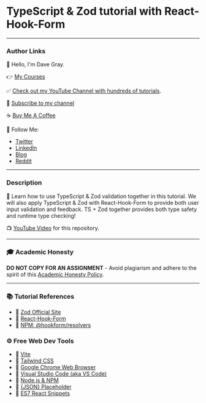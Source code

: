 # TypeScript & Zod tutorial with React-Hook-Form

---

### Author Links

👋 Hello, I'm Dave Gray.

👉 [My Courses](https://courses.davegray.codes/)

✅ [Check out my YouTube Channel with hundreds of tutorials](https://www.youtube.com/DaveGrayTeachesCode).

🚩 [Subscribe to my channel](https://bit.ly/3nGHmNn)

☕ [Buy Me A Coffee](https://buymeacoffee.com/DaveGray)

🚀 Follow Me:

- [Twitter](https://twitter.com/yesdavidgray)
- [LinkedIn](https://www.linkedin.com/in/davidagray/)
- [Blog](https://yesdavidgray.com)
- [Reddit](https://www.reddit.com/user/DaveOnEleven)

---

### Description

🚀 Learn how to use TypeScript & Zod validation together in this tutorial. We will also apply TypeScript & Zod with React-Hook-Form to provide both user input validation and feedback. TS + Zod together provides both type safety and runtime type checking!

📺 [YouTube Video](https://youtu.be/JZjUv_qFtvM) for this repository.

---

### 🎓 Academic Honesty

**DO NOT COPY FOR AN ASSIGNMENT** - Avoid plagiarism and adhere to the spirit of this [Academic Honesty Policy](https://www.freecodecamp.org/news/academic-honesty-policy/).

---
### 📚 Tutorial References
- 🔗 [Zod Official Site](https://nextjs.org/)
- 🔗 [React-Hook-Form](https://www.react-hook-form.com/)
- 🔗 [NPM: @hookform/resolvers](https://www.npmjs.com/package/@hookform/resolvers)
  
### ⚙ Free Web Dev Tools
- 🔗 [Vite](https://vitejs.dev/)
- 🔗 [Tailwind CSS](https://tailwindcss.com/docs/guides/vite)
- 🔗 [Google Chrome Web Browser](https://google.com/chrome/)
- 🔗 [Visual Studio Code (aka VS Code)](https://code.visualstudio.com/)
- 🔗 [Node.js & NPM](https://nodejs.org/en/)
- 🔗 [{JSON} Placeholder](https://jsonplaceholder.typicode.com/)
- 🔗 [ES7 React Snippets](https://marketplace.visualstudio.com/items?itemName=dsznajder.es7-react-js-snippets)


